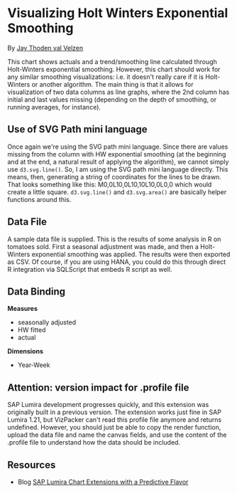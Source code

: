Visualizing Holt Winters Exponential Smoothing
==============================================
By [Jay Thoden val Velzen](http://scn.sap.com/people/jay.thodenvanvelzen)

This chart shows actuals and a trend/smoothing line calculated through Holt-Winters exponential smoothing. However, this chart should work for any similar smoothing visualizations: i.e. it doesn't really care if it is Holt-Winters or another algorithm. The main thing is that it allows for visualization of two data columns as line graphs, where the 2nd column has initial and last values missing (depending on the depth of smoothing, or running averages, for instance).

Use of SVG Path mini language
-----------------------------
Once again we're using the SVG path mini language. Since there are values missing from the column with HW exponential smoothing (at the beginning and at the end, a natural result of applying the algorithm), we cannot simply use `d3.svg.line()`. So, I am using the SVG path mini language directly. This means, then, generating a string of coordinates for the lines to be drawn. That looks something like this: M0,0L10,0L10,10L10,0L0,0 which would create a little square.  `d3.svg.line()`  and  `d3.svg.area()`  are basically helper functions around this.

Data File
---------
A sample data file is supplied. This is the results of some analysis in R on tomatoes sold. First a seasonal adjustment was made, and then a Holt-Winters exponential smoothing was applied. The results were then exported as CSV. Of course, if you are using HANA, you could do this through direct R integration via SQLScript that embeds R script as well.

Data Binding
-------------------------------------------
<strong>Measures</strong>
* seasonally adjusted
* HW fitted
* actual
 
<strong>Dimensions</strong>
* Year-Week

Attention: version impact for .profile file
-------------------------------------------
SAP Lumira development progresses quickly, and this extension was originally built in a previous version. The extension works just fine in SAP Lumira 1.21, but VizPacker can't read this profile file anymore and returns undefined. However, you should just be able to copy the render function, upload the data file and name the canvas fields, and use the content of the .profile file to understand how the data should be included.

Resources
---------
* Blog [SAP Lumira Chart Extensions with a Predictive Flavor](http://scn.sap.com/community/lumira/blog/2015/01/27/sap-lumira-chart-extensions-with-a-predictive-flavor)

